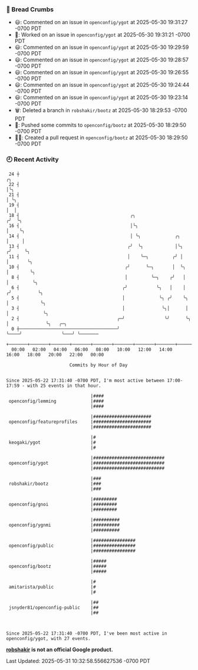 ### 🍞 Bread Crumbs

 * 😃: Commented on an issue in `openconfig/ygot` at 2025-05-30 19:31:27 -0700 PDT
 * 👀: Worked on an issue in `openconfig/ygot` at 2025-05-30 19:31:21 -0700 PDT
 * 😃: Commented on an issue in `openconfig/ygot` at 2025-05-30 19:29:59 -0700 PDT
 * 😃: Commented on an issue in `openconfig/ygot` at 2025-05-30 19:28:57 -0700 PDT
 * 😃: Commented on an issue in `openconfig/ygot` at 2025-05-30 19:26:55 -0700 PDT
 * 😃: Commented on an issue in `openconfig/ygot` at 2025-05-30 19:24:44 -0700 PDT
 * 😃: Commented on an issue in `openconfig/ygot` at 2025-05-30 19:23:14 -0700 PDT
 * 🗑: Deleted a branch in `robshakir/bootz` at 2025-05-30 18:29:53 -0700 PDT
 * 🚢: Pushed some commits to `openconfig/bootz` at 2025-05-30 18:29:50 -0700 PDT
 * ✍🏼: Created a pull request in `openconfig/bootz` at 2025-05-30 18:29:50 -0700 PDT

### 🕘 Recent Activity
```
 24 ┼                                                                        ╭╮
 22 ┤                                                                        │╰╮
 21 ┤                                                                        │ ╰╮
 19 ┤                                                                        │  │
 18 ┤                                          ╭╮                           ╭╯  ╰╮
 16 ┤                                          │╰╮                          │    ╰╮
 14 ┤                                          │ ╰╮             ╭╮          │     │
 13 ┤                                         ╭╯  ╰╮            │╰╮        ╭╯     ╰╮
 11 ┤                                         │    ╰─╮         ╭╯ │        │       ╰╮
 10 ┤                                        ╭╯      ╰─╮       │  ╰╮       │        ╰╮
  8 ┤                                        │         ╰─╮    ╭╯   │       │         ╰╮
  6 ┤                                       ╭╯           ╰╮   │    │      ╭╯          ╰╮
  5 ┤                                       │             ╰╮ ╭╯    ╰╮     │            ╰╮
  3 ┤                                       │              ╰╮│      │     │             ╰╮
  2 ┤                                     ╭─╯               ╰╯      ╰╮    │              ╰╮   ╭─╮
  0 ┼─────────────────────────────────────╯                          ╰────╯               ╰───╯ ╰───────
    +───────+───────+───────+───────+───────+───────+───────+───────+───────+───────+───────+───────+────
  00:00   02:00   04:00   06:00   08:00   10:00   12:00   14:00   16:00   18:00   20:00   22:00   00:00   

						Commits by Hour of Day


Since 2025-05-22 17:31:40 -0700 PDT, I'm most active between 17:00-17:59 - with 25 events in that hour.

```



```
                                |####
 openconfig/lemming             |####
                                |####

                                |######################
 openconfig/featureprofiles     |######################
                                |######################

                                |#
 keogaki/ygot                   |#
                                |#

                                |###########################
 openconfig/ygot                |###########################
                                |###########################

                                |###
 robshakir/bootz                |###
                                |###

                                |#########
 openconfig/gnoi                |#########
                                |#########

                                |##########
 openconfig/ygnmi               |##########
                                |##########

                                |################
 openconfig/public              |################
                                |################

                                |#####
 openconfig/bootz               |#####
                                |#####

                                |#
 amitarista/public              |#
                                |#

                                |##
 jsnyder81/openconfig-public    |##
                                |##



Since 2025-05-22 17:31:40 -0700 PDT, I've been most active in openconfig/ygot, with 27 events.

```
**[robshakir](mailto:robjs@google.com) is not an official Google product.**  


Last Updated: 2025-05-31 10:32:58.556627536 -0700 PDT
